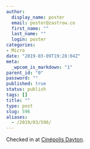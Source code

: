 ```yaml
---
author:
  display_name: poster
  email: poster@zastrow.co
  first_name: ""
  last_name: ""
  login: poster
categories:
- Micro
date: "2019-03-09T19:28:04Z"
meta:
  _wpcom_is_markdown: "1"
parent_id: "0"
password: ""
published: true
status: publish
tags: []
title: ""
type: post
slug: 596
aliases:
  - /2019/03/596/
---
```

<p>Checked in at <a href="http://4sq.com/2wOMb0J">Cinépolis Dayton</a>.</p>
